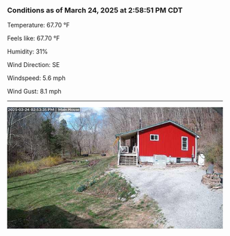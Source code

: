 ### Conditions as of March 24, 2025 at 2:58:51 PM CDT 

Temperature: 67.70 &deg;F

Feels like: 67.70 &deg;F

Humidity: 31%

Wind Direction: SE

Windspeed: 5.6 mph

Wind Gust: 8.1 mph

---

<img src="./images/latest.jpeg"/>

